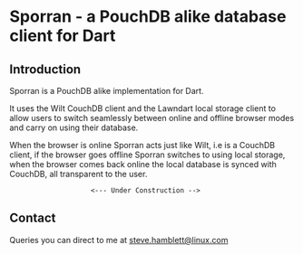 # Sporran - a PouchDB alike database client for Dart

## Introduction

Sporran is a PouchDB alike implementation for Dart.

It uses the Wilt CouchDB client and the Lawndart local storage client to allow users to
switch seamlessly between online and offline browser modes and carry on using their database.

When the browser is online Sporran acts just like Wilt, i.e is a CouchDB client, if the browser
goes offline Sporran switches to using local storage, when the browser comes back online the 
local database is synced with CouchDB, all transparent to the user.

                        <--- Under Construction -->

## Contact

Queries you can direct to me at <steve.hamblett@linux.com>

